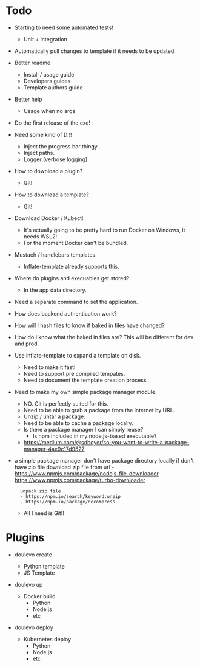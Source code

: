 # Todo

- Starting to need some automated tests!
    - Unit + integration

- Automatically pull changes to template if it needs to be updated.

- Better readme
  - Install / usage guide
  - Developers guides
  - Template authors guide

- Better help
  - Usage when no args

- Do the first release of the exe!

- Need some kind of DI!!
  - Inject the progress bar thingy...
  - Inject paths.
  - Logger (verbose logging)

- How to download a plugin?
  - Git!
- How to download a template?
  - Git!
- Download Docker / Kubectl
  - It's actually going to be pretty hard to run Docker on Windows, it needs WSL2!
  - For the moment Docker can't be bundled.
- Mustach /  handlebars templates.
  - Inflate-template already supports this.
- Where do plugins and execuables get stored?
  - In the app data directory.
- Need a separate command to set the application.
- How does backend authentication work?

- How will I hash files to know if baked in files have changed?
- How do I know what the baked in files are? This will be different for dev and prod.

- Use inflate-template to expand a template on disk.
  - Need to make it fast!
  - Need to support pre compiled tempates.
  - Need to document the template creation process.

- Need to make my own simple package manager module.
  - NO. Git is perfectly suited for this.
  - Need to be able to grab a package from the internet by URL.
  - Unzip / untar a package.
  - Need to be able to cache a package locally.
  - Is there a package manager I can simply reuse?
    - Is npm included in my node.js-based executable?
  - https://medium.com/@sdboyer/so-you-want-to-write-a-package-manager-4ae9c17d9527


- a simple package manager
    don't have package directory locally
        if don't have zip file
            download zip file from url
              - https://www.npmjs.com/package/nodejs-file-downloader
              - https://www.npmjs.com/package/turbo-downloader
        
        unpack zip file
        - https://npm.io/search/keyword:unzip
        - https://npm.io/package/decompress
    - All I need is Git!!

# Plugins

- doulevo create

    - Python template
    - JS Template


- doulevo up

    - Docker build
      - Python
      - Node.js
      - etc


- doulevo deploy

    - Kubernetes deploy
      - Python
      - Node.js
      - etc